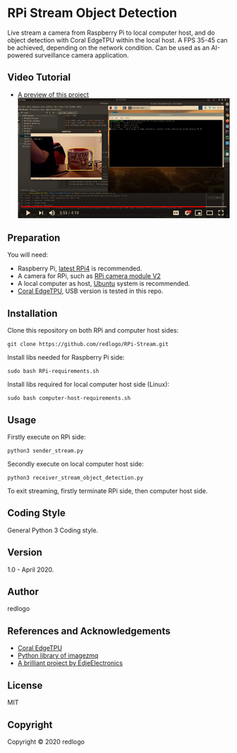 # RPi Stream Object Detection
Live stream a camera from Raspberry Pi to local computer host, and do object detection with Coral EdgeTPU within the local host. A FPS 35-45 can be achieved, depending on the network condition. Can be used as an AI-powered surveillance camera application.
## Video Tutorial
* [A preview of this project](https://www.youtube.com/watch?v=PCdNH4zSNug)
[![Foo](meta/preview.png)](https://www.youtube.com/watch?v=PCdNH4zSNug)
## Preparation
You will need:
* Raspberry Pi, [latest RPi4](https://www.raspberrypi.org/products/raspberry-pi-4-model-b/) is recommended.
* A camera for RPi, such as [RPi camera module V2](https://www.raspberrypi.org/products/camera-module-v2/)
* A local computer as host, [Ubuntu](https://ubuntu.com/) system is recommended.
* [Coral EdgeTPU](https://coral.ai/products/accelerator/), USB version is tested in this repo.
## Installation
Clone this repository on both RPi and computer host sides:
```
git clone https://github.com/redlogo/RPi-Stream.git
```
Install libs needed for Raspberry Pi side:
```
sudo bash RPi-requirements.sh
```
Install libs required for local computer host side (Linux):
```
sudo bash computer-host-requirements.sh
```
## Usage
Firstly execute on RPi side:
```
python3 sender_stream.py
```
Secondly execute on local computer host side:
```
python3 receiver_stream_object_detection.py
```
To exit streaming, firstly terminate RPi side, then computer host side.
## Coding Style
General Python 3 Coding style.
## Version
1.0 - April 2020.
## Author
redlogo
## References and Acknowledgements
* [Coral EdgeTPU](https://coral.ai/)
* [Python library of imagezmq](https://github.com/jeffbass/imagezmq)
* [A brilliant project by EdjeElectronics](https://github.com/EdjeElectronics/TensorFlow-Lite-Object-Detection-on-Android-and-Raspberry-Pi)
## License
MIT
## Copyright
Copyright © 2020 redlogo
